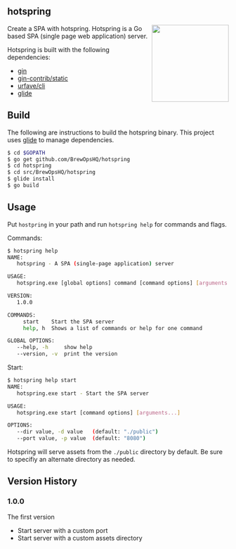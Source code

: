 hotspring
-----------
<img src="https://raw.githubusercontent.com/BrewOpsHQ/hotspring/master/hotspring-logo.jpg" align="right" height=175 width=175>
Create a SPA with hotspring. Hotspring is a Go based SPA (single page web application) server.

Hotspring is built with the following dependencies:
- [gin](https://github.com/gin-gonic/gin) 
- [gin-contrib/static](https://github.com/gin-contrib/static)
- [urfave/cli](https://github.com/urfave/cli)
- [glide](https://github.com/Masterminds/glide)

## Build

The following are instructions to build the hotspring binary. This project uses
[glide]() to manage dependencies.

```bash
$ cd $GOPATH
$ go get github.com/BrewOpsHQ/hotspring
$ cd hotspring
$ cd src/BrewOpsHQ/hotspring
$ glide install
$ go build
```

## Usage

Put `hostpring` in your path and run `hotspring help` for commands and flags. 

Commands:
```bash
$ hotspring help
NAME:
   hotspring - A SPA (single-page application) server

USAGE:
   hotspring.exe [global options] command [command options] [arguments...]

VERSION:
   1.0.0

COMMANDS:
     start    Start the SPA server
     help, h  Shows a list of commands or help for one command

GLOBAL OPTIONS:
   --help, -h     show help
   --version, -v  print the version
```

Start:
```bash
$ hotspring help start
NAME:
   hotspring.exe start - Start the SPA server

USAGE:
   hotspring.exe start [command options] [arguments...]

OPTIONS:
   --dir value, -d value   (default: "./public")
   --port value, -p value  (default: "8080")
```

Hotspring will serve assets from the `./public` directory by default. Be sure
to specifiy an alternate directory as needed.

## Version History

### 1.0.0

The first version

- Start server with a custom port
- Start server with a custom assets directory 